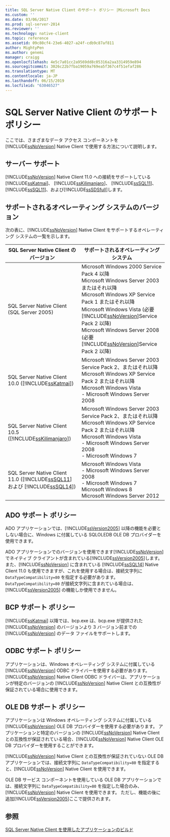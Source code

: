 ```yaml
---
title: SQL Server Native Client のサポート ポリシー |Microsoft Docs
ms.custom: ''
ms.date: 03/06/2017
ms.prod: sql-server-2014
ms.reviewer: ''
ms.technology: native-client
ms.topic: reference
ms.assetid: 09c80cf4-23e6-4027-a24f-cdb9c87af811
author: MightyPen
ms.author: genemi
manager: craigg
ms.openlocfilehash: 4e5c7a01cc2a9569dd8c05316a2aa3314959e894
ms.sourcegitcommit: 3026c22b7fba19059a769ea5f367c4f51efaf286
ms.translationtype: MT
ms.contentlocale: ja-JP
ms.lasthandoff: 06/15/2019
ms.locfileid: "63046527"
---
```

# <a name="support-policies-for-sql-server-native-client"></a>SQL Server Native Client のサポート ポリシー
  ここでは、さまざまなデータ アクセス コンポーネントを [!INCLUDE[ssNoVersion](../../../includes/ssnoversion-md.md)] Native Client で使用する方法について説明します。  
  
## <a name="server-support"></a>サーバー サポート  
 [!INCLUDE[ssNoVersion](../../../includes/ssnoversion-md.md)] Native Client 11.0 への接続をサポートしている[!INCLUDE[ssKatmai](../../../includes/sskatmai-md.md)]、 [!INCLUDE[ssKilimanjaro](../../../includes/sskilimanjaro-md.md)]、 [!INCLUDE[ssSQL11](../../../includes/sssql11-md.md)]、 [!INCLUDE[ssSQL11](../../../includes/sssql11-md.md)]、および[!INCLUDE[ssSDSfull](../../../includes/sssdsfull-md.md)]します。  
  
## <a name="supported-operating-system-versions"></a>サポートされるオペレーティング システムのバージョン  
 次の表に、[!INCLUDE[ssNoVersion](../../../includes/ssnoversion-md.md)] Native Client をサポートするオペレーティング システムの一覧を示します。  
  
|SQL Server Native Client のバージョン|サポートされるオペレーティング システム|  
|--------------------------------------|---------------------------------|  
|SQL Server Native Client (SQL Server 2005)|Microsoft Windows 2000 Service Pack 4 以降<br />Microsoft Windows Server 2003 またはそれ以降<br />Microsoft Windows XP Service Pack 1 またはそれ以降<br />Microsoft Windows Vista (必要[!INCLUDE[ssNoVersion](../../../includes/ssnoversion-md.md)]Service Pack 2 以降)<br />Microsoft Windows Server 2008 (必要[!INCLUDE[ssNoVersion](../../../includes/ssnoversion-md.md)]Service Pack 2 以降)|  
|SQL Server Native Client 10.0 ([!INCLUDE[ssKatmai](../../../includes/sskatmai-md.md)])|Microsoft Windows Server 2003 Service Pack 2、またはそれ以降<br />Microsoft Windows XP Service Pack 2 またはそれ以降<br />Microsoft Windows Vista<br />-   Microsoft Windows Server 2008|  
|SQL Server Native Client 10.5 ([!INCLUDE[ssKilimanjaro](../../../includes/sskilimanjaro-md.md)])|Microsoft Windows Server 2003 Service Pack 2、またはそれ以降<br />Microsoft Windows XP Service Pack 2 またはそれ以降<br />Microsoft Windows Vista<br />-   Microsoft Windows Server 2008<br />-   Microsoft Windows 7|  
|SQL Server Native Client 11.0 ([!INCLUDE[ssSQL11](../../../includes/sssql11-md.md)] および [!INCLUDE[ssSQL14](../../../includes/sssql14-md.md)])|Microsoft Windows Vista<br />-   Microsoft Windows Server 2008<br />-   Microsoft Windows 7<br />Microsoft Windows 8<br />Microsoft Windows Server 2012|  
  
## <a name="ado-support-policies"></a>ADO サポート ポリシー  
 ADO アプリケーションでは、[!INCLUDE[ssVersion2005](../../../includes/ssversion2005-md.md)] 以降の機能を必要としない場合に、Windows に付属している SQLOLEDB OLE DB プロバイダーを使用できます。  
  
 ADO アプリケーションでのバージョンを使用できます[!INCLUDE[ssNoVersion](../../../includes/ssnoversion-md.md)]でネイティブ クライアントが含まれている[!INCLUDE[ssVersion2005](../../../includes/ssversion2005-md.md)]します。 また、[!INCLUDE[ssNoVersion](../../../includes/ssnoversion-md.md)] に含まれている [!INCLUDE[ssSQL14](../../../includes/sssql14-md.md)] Native Client 11.0 も使用できますが、これを使用する場合は、接続文字列に `DataTypeCompatibility=80` を指定する必要があります。 `DataTypeCompatibility=80` が接続文字列に含まれている場合は、[!INCLUDE[ssVersion2005](../../../includes/ssversion2005-md.md)] の機能しか使用できません。  
  
## <a name="bcp-support-policies"></a>BCP サポート ポリシー  
 [!INCLUDE[ssKatmai](../../../includes/sskatmai-md.md)] 以降では、bcp.exe は、bcp.exe が提供された [!INCLUDE[ssNoVersion](../../../includes/ssnoversion-md.md)] のバージョンより 3 バージョン前までの [!INCLUDE[ssNoVersion](../../../includes/ssnoversion-md.md)] のデータ ファイルをサポートします。  
  
## <a name="odbc-support-policies"></a>ODBC サポート ポリシー  
 アプリケーションは、Windows オペレーティング システムに付属している [!INCLUDE[ssNoVersion](../../../includes/ssnoversion-md.md)] ODBC ドライバーを使用する必要があります。 [!INCLUDE[ssNoVersion](../../../includes/ssnoversion-md.md)] Native Client ODBC ドライバーは、アプリケーションが特定のバージョンの [!INCLUDE[ssNoVersion](../../../includes/ssnoversion-md.md)] Native Client との互換性が保証されている場合に使用できます。  
  
## <a name="ole-db-support-policies"></a>OLE DB サポート ポリシー  
 アプリケーションは Windows オペレーティング システムに付属している [!INCLUDE[ssNoVersion](../../../includes/ssnoversion-md.md)] OLE DB プロバイダーを使用する必要があります。 アプリケーションと特定のバージョンの [!INCLUDE[ssNoVersion](../../../includes/ssnoversion-md.md)] Native Client との互換性が保証されている場合、[!INCLUDE[ssNoVersion](../../../includes/ssnoversion-md.md)] Native Client OLE DB プロバイダーを使用することができます。  
  
 [!INCLUDE[ssNoVersion](../../../includes/ssnoversion-md.md)] Native Client との互換性が保証されていない OLE DB アプリケーションでは、接続文字列に `DataTypeCompatibility=80` を指定すると、[!INCLUDE[ssNoVersion](../../../includes/ssnoversion-md.md)] Native Client を使用できます。  
  
 OLE DB サービス コンポーネントを使用している OLE DB アプリケーションでは、接続文字列に `DataTypeCompatibility=80` を指定した場合のみ、[!INCLUDE[ssNoVersion](../../../includes/ssnoversion-md.md)] Native Client を使用できます。 ただし、機能の後に追加[!INCLUDE[ssVersion2005](../../../includes/ssversion2005-md.md)]ここで提供されます。  
  
## <a name="see-also"></a>参照  
 [SQL Server Native Client を使用したアプリケーションのビルド](building-applications-with-sql-server-native-client.md)  
  
  
